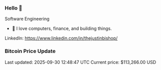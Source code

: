 ### Hello 🤙  

Software Engineering

- 🔭 I love computers, finance, and building things.
  
LinkedIn: https://www.linkedin.com/in/thejustinbishop/  






































































































































































































































































































































































































































































































































































































































































































































































































































































































































































































































































































































































### Bitcoin Price Update
Last updated: 2025-09-30 12:48:47 UTC
Current price: $113,266.00 USD
